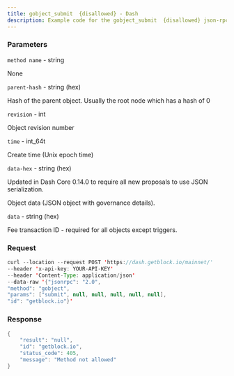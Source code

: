 ```yaml
---
title: gobject_submit  {disallowed} - Dash
description: Example code for the gobject_submit  {disallowed} json-rpc method. Сomplete guide on how to use gobject_submit  {disallowed} json-rpc in GetBlock.io Web3 documentation.
---
```


### Parameters


`method name` - string

None

`parent-hash` - string (hex)

Hash of the parent object. Usually the root node which has a hash of 0

`revision` - int

Object revision number

`time` - int_64t

Create time (Unix epoch time)

`data-hex` - string (hex)

Updated in Dash Core 0.14.0 to require all new proposals to use JSON
serialization.

Object data (JSON object with governance details).

`data` - string (hex)

Fee transaction ID - required for all objects except triggers.

### Request

``` java
curl --location --request POST 'https://dash.getblock.io/mainnet/' 
--header 'x-api-key: YOUR-API-KEY' 
--header 'Content-Type: application/json' 
--data-raw '{"jsonrpc": "2.0",
"method": "gobject",
"params": ["submit", null, null, null, null, null],
"id": "getblock.io"}'
```

###  Response

``` java
{
    "result": "null",
    "id": "getblock.io",
    "status_code": 405,
    "message": "Method not allowed"
}
```

